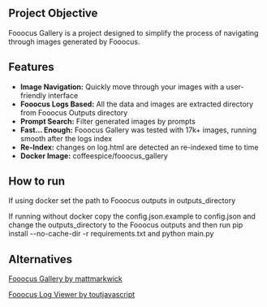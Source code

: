 ## Project Objective

Fooocus Gallery is a project designed to simplify the process of navigating through images generated by Fooocus.

## Features

- **Image Navigation:** Quickly move through your images with a user-friendly interface
- **Fooocus Logs Based:** All the data and images are extracted directory from Fooocus Outputs directory
- **Prompt Search:** Filter generated images by prompts
- **Fast... Enough:** Fooocus Gallery was tested with 17k+ images, running smooth after the logs index
- **Re-Index:** changes on log.html are detected an re-indexed time to time
- **Docker Image:** coffeespice/fooocus_gallery

## How to run

If using docker set the path to Fooocus outputs in outputs_directory

If running without docker copy the config.json.example to config.json and change the outputs_directory to the Fooocus
outputs and then run pip install --no-cache-dir -r requirements.txt and python main.py

## Alternatives

[Fooocus Gallery by mattmarkwick](https://github.com/mattmarkwick/fooocus-gallery)

[Fooocus Log Viewer by toutjavascript](https://github.com/toutjavascript/Fooocus-Log-Viewer)